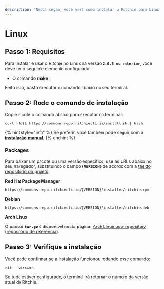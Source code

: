 ```yaml
---
description: 'Nesta seção, você verá como instalar o Ritchie para Linux.'
---
```


# Linux

## Passo 1: Requisitos

Para instalar e usar o Ritchie no Linux na versão **`2.0.5 ou anterior`**,  você deve ter o seguinte elemento configurado:

* O comando **make**

Feito isso, basta executar o comando abaixo no seu terminal.

## Passo 2: Rode o comando de instalação

Copie e cole o comando abaixo para executar no terminal: 

```text
curl -fsSL https://commons-repo.ritchiecli.io/install.sh | bash
```

{% hint style="info" %}
Se preferir, você também pode seguir com a [**instalação**](instalacao-manual.md)[ **manual**.](instalacao-manual.md)
{% endhint %}

### Packages

Para baixar um pacote ou uma versão específico, use as URLs abaixo no seu navegador, substituindo o campo **`{VERSION}`** de acordo com a [tag do repositório do projeto](https://github.com/ZupIT/ritchie-cli/tags).

**Red Hat Package Manager**

```text
https://commons-repo.ritchiecli.io/{VERSION}/installer/ritchie.rpm
```

**Debian**

```text
https://commons-repo.ritchiecli.io/{VERSION}/installer/ritchie.deb
```

**Arch Linux**

O pacote **`tar.gz`** é disponível nesta página: [Arch Linux user repository](https://aur.archlinux.org/packages/ritchie-cli/) \([repositório de referência](https://github.com/avelino/ritchie-cli-archpack)\).

## Passo 3: Verifique a instalação 

Você pode confirmar se a instalação funcionou rodando esse comando: 

```text
rit --version
```

Se tudo estiver configurado, o terminal irá retornar o número da versão atual do Ritchie.

